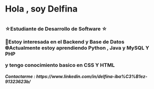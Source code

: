 <h1> Hola , soy Delfina <h1>
<h3>☆Estudiante de Desarrollo de Software ☆<h3>
<p>👾Estoy interesada en el Backend y Base de Datos <br>
🌐Actualmente estoy aprendiendo Python , Java y MySQL Y PHP <p>
 y tengo conocimiento basico en CSS Y HTML 
<h5>Contactarme : https://www.linkedin.com/in/delfina-iba%C3%B1ez-91323623b/<h5>

